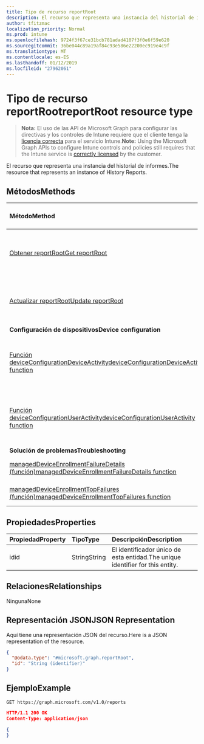 ```yaml
---
title: Tipo de recurso reportRoot
description: El recurso que representa una instancia del historial de informes.
author: tfitzmac
localization_priority: Normal
ms.prod: intune
ms.openlocfilehash: 9724f3f67ce31bcb781adad4107f3f0e6f59e620
ms.sourcegitcommit: 36be044c89a19af84c93e586e22200ec919e4c9f
ms.translationtype: MT
ms.contentlocale: es-ES
ms.lasthandoff: 01/12/2019
ms.locfileid: "27962061"
---
```

# <a name="reportroot-resource-type"></a><span data-ttu-id="eac09-103">Tipo de recurso reportRoot</span><span class="sxs-lookup"><span data-stu-id="eac09-103">reportRoot resource type</span></span>

> <span data-ttu-id="eac09-104">**Nota:** El uso de las API de Microsoft Graph para configurar las directivas y los controles de Intune requiere que el cliente tenga la [licencia correcta](https://go.microsoft.com/fwlink/?linkid=839381) para el servicio Intune.</span><span class="sxs-lookup"><span data-stu-id="eac09-104">**Note:** Using the Microsoft Graph APIs to configure Intune controls and policies still requires that the Intune service is [correctly licensed](https://go.microsoft.com/fwlink/?linkid=839381) by the customer.</span></span>

<span data-ttu-id="eac09-105">El recurso que representa una instancia del historial de informes.</span><span class="sxs-lookup"><span data-stu-id="eac09-105">The resource that represents an instance of History Reports.</span></span>
## <a name="methods"></a><span data-ttu-id="eac09-106">Métodos</span><span class="sxs-lookup"><span data-stu-id="eac09-106">Methods</span></span>
|<span data-ttu-id="eac09-107">Método</span><span class="sxs-lookup"><span data-stu-id="eac09-107">Method</span></span>|<span data-ttu-id="eac09-108">Tipo de valor devuelto</span><span class="sxs-lookup"><span data-stu-id="eac09-108">Return Type</span></span>|<span data-ttu-id="eac09-109">Descripción</span><span class="sxs-lookup"><span data-stu-id="eac09-109">Description</span></span>|
|:---|:---|:---|
|[<span data-ttu-id="eac09-110">Obtener reportRoot</span><span class="sxs-lookup"><span data-stu-id="eac09-110">Get reportRoot</span></span>](../api/intune-shared-reportroot-get.md)|[<span data-ttu-id="eac09-111">reportRoot</span><span class="sxs-lookup"><span data-stu-id="eac09-111">reportRoot</span></span>](../resources/intune-shared-reportroot.md)|<span data-ttu-id="eac09-112">Lea las propiedades y las relaciones del objeto [reportRoot](../resources/intune-shared-reportroot.md).</span><span class="sxs-lookup"><span data-stu-id="eac09-112">Read properties and relationships of the [reportRoot](../resources/intune-shared-reportroot.md) object.</span></span>|
|[<span data-ttu-id="eac09-113">Actualizar reportRoot</span><span class="sxs-lookup"><span data-stu-id="eac09-113">Update reportRoot</span></span>](../api/intune-shared-reportroot-update.md)|[<span data-ttu-id="eac09-114">reportRoot</span><span class="sxs-lookup"><span data-stu-id="eac09-114">reportRoot</span></span>](../resources/intune-shared-reportroot.md)|<span data-ttu-id="eac09-115">Actualice las propiedades de un objeto [reportRoot](../resources/intune-shared-reportroot.md).</span><span class="sxs-lookup"><span data-stu-id="eac09-115">Update the properties of a [reportRoot](../resources/intune-shared-reportroot.md) object.</span></span>|
|<span data-ttu-id="eac09-116">**Configuración de dispositivos**</span><span class="sxs-lookup"><span data-stu-id="eac09-116">**Device configuration**</span></span>|
|[<span data-ttu-id="eac09-117">Función deviceConfigurationDeviceActivity</span><span class="sxs-lookup"><span data-stu-id="eac09-117">deviceConfigurationDeviceActivity function</span></span>](../api/intune-shared-reportroot-deviceconfigurationdeviceactivity.md)|[<span data-ttu-id="eac09-118">report</span><span class="sxs-lookup"><span data-stu-id="eac09-118">report</span></span>](../resources/intune-shared-report.md)|<span data-ttu-id="eac09-119">Metadatos para el informe de actividad de dispositivo de configuración de dispositivo</span><span class="sxs-lookup"><span data-stu-id="eac09-119">Metadata for the device configuration device activity report</span></span>|
|[<span data-ttu-id="eac09-120">Función deviceConfigurationUserActivity</span><span class="sxs-lookup"><span data-stu-id="eac09-120">deviceConfigurationUserActivity function</span></span>](../api/intune-shared-reportroot-deviceconfigurationuseractivity.md)|[<span data-ttu-id="eac09-121">report</span><span class="sxs-lookup"><span data-stu-id="eac09-121">report</span></span>](../resources/intune-shared-report.md)|<span data-ttu-id="eac09-122">Metadatos para el informe de actividad de usuario de configuración de dispositivo</span><span class="sxs-lookup"><span data-stu-id="eac09-122">Metadata for the device configuration user activity report</span></span>|
|<span data-ttu-id="eac09-123">**Solución de problemas**</span><span class="sxs-lookup"><span data-stu-id="eac09-123">**Troubleshooting**</span></span>|
|[<span data-ttu-id="eac09-124">managedDeviceEnrollmentFailureDetails (función)</span><span class="sxs-lookup"><span data-stu-id="eac09-124">managedDeviceEnrollmentFailureDetails function</span></span>](../api/intune-shared-reportroot-manageddeviceenrollmentfailuredetails.md)|[<span data-ttu-id="eac09-125">report</span><span class="sxs-lookup"><span data-stu-id="eac09-125">report</span></span>](../resources/intune-shared-report.md)|<span data-ttu-id="eac09-126">Todavía no está documentada.</span><span class="sxs-lookup"><span data-stu-id="eac09-126">Not yet documented.</span></span>|
|[<span data-ttu-id="eac09-127">managedDeviceEnrollmentTopFailures (función)</span><span class="sxs-lookup"><span data-stu-id="eac09-127">managedDeviceEnrollmentTopFailures function</span></span>](../api/intune-shared-reportroot-manageddeviceenrollmenttopfailures.md)|[<span data-ttu-id="eac09-128">report</span><span class="sxs-lookup"><span data-stu-id="eac09-128">report</span></span>](../resources/intune-shared-report.md)|<span data-ttu-id="eac09-129">Todavía no está documentada.</span><span class="sxs-lookup"><span data-stu-id="eac09-129">Not yet documented.</span></span>|


## <a name="properties"></a><span data-ttu-id="eac09-130">Propiedades</span><span class="sxs-lookup"><span data-stu-id="eac09-130">Properties</span></span>
|<span data-ttu-id="eac09-131">Propiedad</span><span class="sxs-lookup"><span data-stu-id="eac09-131">Property</span></span>|<span data-ttu-id="eac09-132">Tipo</span><span class="sxs-lookup"><span data-stu-id="eac09-132">Type</span></span>|<span data-ttu-id="eac09-133">Descripción</span><span class="sxs-lookup"><span data-stu-id="eac09-133">Description</span></span>|
|:---|:---|:---|
|<span data-ttu-id="eac09-134">id</span><span class="sxs-lookup"><span data-stu-id="eac09-134">id</span></span>|<span data-ttu-id="eac09-135">String</span><span class="sxs-lookup"><span data-stu-id="eac09-135">String</span></span>|<span data-ttu-id="eac09-136">El identificador único de esta entidad.</span><span class="sxs-lookup"><span data-stu-id="eac09-136">The unique identifier for this entity.</span></span>|

## <a name="relationships"></a><span data-ttu-id="eac09-137">Relaciones</span><span class="sxs-lookup"><span data-stu-id="eac09-137">Relationships</span></span>
<span data-ttu-id="eac09-138">Ninguna</span><span class="sxs-lookup"><span data-stu-id="eac09-138">None</span></span>

## <a name="json-representation"></a><span data-ttu-id="eac09-139">Representación JSON</span><span class="sxs-lookup"><span data-stu-id="eac09-139">JSON Representation</span></span>
<span data-ttu-id="eac09-140">Aquí tiene una representación JSON del recurso.</span><span class="sxs-lookup"><span data-stu-id="eac09-140">Here is a JSON representation of the resource.</span></span>
<!--{
  "blockType": "resource",
  "baseType": "microsoft.graph.entity",
  "keyProperty": "id",
  "@odata.type": "microsoft.graph.reportRoot"
}-->
``` json
{
  "@odata.type": "#microsoft.graph.reportRoot",
  "id": "String (identifier)"
}
```

## <a name="example"></a><span data-ttu-id="eac09-141">Ejemplo</span><span class="sxs-lookup"><span data-stu-id="eac09-141">Example</span></span>

<!--{"blockType": "request"}-->
```http
GET https://graph.microsoft.com/v1.0/reports
```

<!--{"blockType": "response", "truncated": true, "@odata.type": "microsoft.graph.reportRoot"}-->
```json
HTTP/1.1 200 OK
Content-Type: application/json

{
}
```
